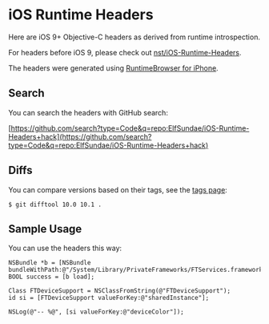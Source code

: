 # iOS Runtime Headers

Here are iOS 9+ Objective-C headers as derived from runtime introspection.

For headers before iOS 9, please check out [nst/iOS-Runtime-Headers](https://github.com/nst/iOS-Runtime-Headers).

The headers were generated using [RuntimeBrowser for iPhone](https://github.com/nst/RuntimeBrowser).

## Search

You can search the headers with GitHub search:

[https://github.com/search?type=Code&q=repo:ElfSundae/iOS-Runtime-Headers+hack](https://github.com/search?type=Code&q=repo:ElfSundae/iOS-Runtime-Headers+hack)

## Diffs

You can compare versions based on their tags, see the [tags page](https://github.com/ElfSundae/iOS-Runtime-Headers/tags):

    $ git difftool 10.0 10.1 .

## Sample Usage

You can use the headers this way:

```objc
NSBundle *b = [NSBundle bundleWithPath:@"/System/Library/PrivateFrameworks/FTServices.framework"];
BOOL success = [b load];

Class FTDeviceSupport = NSClassFromString(@"FTDeviceSupport");
id si = [FTDeviceSupport valueForKey:@"sharedInstance"];

NSLog(@"-- %@", [si valueForKey:@"deviceColor"]);
```
